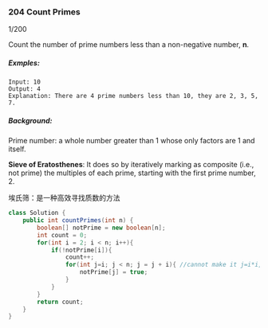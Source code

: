 ### 204  Count Primes

1/200

Count the number of prime numbers less than a non-negative number, **n**.

##### Exmples:

```
Input: 10
Output: 4
Explanation: There are 4 prime numbers less than 10, they are 2, 3, 5, 7.
```



##### Background:

Prime number: a whole number greater than 1 whose only factors are 1 and itself. 

**Sieve of Eratosthenes**: It does so by iteratively marking as composite (i.e., not prime) the multiples of each prime, starting with the first prime number, 2.  

埃氏筛：是一种高效寻找质数的方法

```java
class Solution {
    public int countPrimes(int n) {
        boolean[] notPrime = new boolean[n];
        int count = 0;
        for(int i = 2; i < n; i++){
            if(!notPrime[i]){
                count++;
                for(int j=i; j < n; j = j + i){ //cannot make it j=i*i, could not figure why
                    notPrime[j] = true;
                }
            } 
        }
        return count;        
    }
}
```

